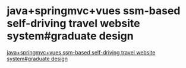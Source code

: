 # java+springmvc+vues ssm-based self-driving travel website system#graduate design
[java+springmvc+vues ssm-based self-driving travel website system#graduate design](https://aiwithcloud.com/2022/09/16/javaspringmvcvues_ssm_based_self_driving_travel_website_systemgraduate_design/)